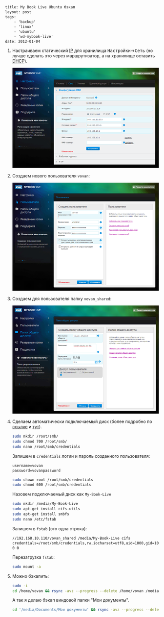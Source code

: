```
title: My Book Live Ubuntu бэкап
layout: post
tags:
    - 'backup'
    - 'linux'
    - 'ubuntu'
    - 'wd-mybook-live'
date: 2012-01-04
```

1.  Настраиваем статический <acronym title="Internet Protocol">IP</acronym> для хранилища <kbd>Настройки</kbd>→<kbd>Сеть</kbd> (но лучше сделать это через маршрутизатор, а на хранилище оставить <acronym title="Dynamic Host Configuration Protocol">DHCP</acronym>).

    ![Настройка статического IP](/images/my-book-live-ubuntu-backup/my-book-live-ubuntu-backup__configure-1.png)

2.  Создаем нового пользователя `vovan`:

    ![Добавление нового пользователя](/images/my-book-live-ubuntu-backup/my-book-live-ubuntu-backup__configure-2.png)


3.  Создаем для пользователя папку `vovan_shared`:

    ![Добавление папки для пользователя](/images/my-book-live-ubuntu-backup/my-book-live-ubuntu-backup__configure-3.png)


4.  Сделаем автоматически подключаемый диск (более подробно по [ссылке](https://ubuntuforums.org/showthread.php?t=1658828) и [тут](https://help.ubuntu.com/community/MountWindowsSharesPermanently)).

    ```bash
    sudo mkdir /root/smb/
    sudo chmod 700 /root/smb/
    sudo nano /root/smb/credentials
    ```

    Запишем в `credentials` логин и пароль созданного пользователя:

    ```nohighlight
    username=vovan
    password=vovanpassword
    ```

    ```bash
    sudo chown root /root/smb/credentials
    sudo chmod 600 /root/smb/credentials
    ```

    Назовем подключаемый диск как `My-Book-Live`

    ```bash
    sudo mkdir /media/My-Book-Live
    sudo apt-get install cifs-utils
    sudo apt-get install smbfs
    sudo nano /etc/fstab
    ```

    Запишем в `fstab` (это одна строка):

    ```nohighlight
    //192.168.10.110/vovan_shared /media/My-Book-Live cifs credentials=/root/smb/credentials,rw,iocharset=utf8,uid=1000,gid=1000 0 0
    ```

    Перезагрузка `fstab`:

    ```bash
    sudo mount -a
    ```


5.  Можно бэкапить:

    ```bash
    sudo -i
    cd /home/vovan && rsync -avz --progress --delete /home/vovan /media/My-Book-Live/backup --exclude ".*" --exclude "Downloads"
    ```

    А так я делаю бэкап виндовой папки "Мои документы".

    ```bash
    cd '/media/Documents/Мои документы' && rsync -avz --progress --delete '/media/Documents/Мои документы' /media/My-Book-Live/backup --exclude ".*" --exclude "Thumbs.db"
    ```

